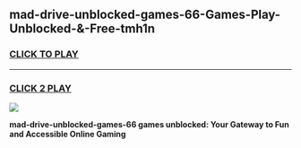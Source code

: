 
## mad-drive-unblocked-games-66-Games-Play-Unblocked-&-Free-tmh1n
<h3>
<a href="https://premium76.site?title=mad-drive-unblocked-games-66&ref=24A">CLICK TO PLAY</a></h3>
<hr>

<h3>
<a href="https://premium76.site?title=mad-drive-unblocked-games-66&ref=24A">CLICK 2 PLAY</a>
  
</h3>

<a href="https://premium76.site?title=mad-drive-unblocked-games-66&ref=24A"><img src="https://clearcache.store/games.png"></a>


**mad-drive-unblocked-games-66 games unblocked: Your Gateway to Fun and Accessible Online Gaming**
